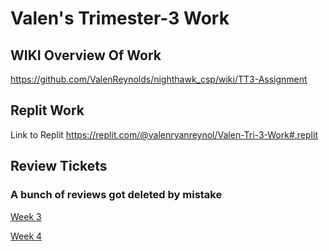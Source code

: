 # Valen's Trimester-3 Work

## WIKI Overview Of Work
https://github.com/ValenReynolds/nighthawk_csp/wiki/TT3-Assignment 

## Replit Work

Link to Replit https://replit.com/@valenryanreynol/Valen-Tri-3-Work#.replit

## Review Tickets
### A bunch of reviews got deleted by mistake

[Week 3](https://github.com/ValenReynolds/Valen-Tri-3-Work/issues/1)

[Week 4](https://github.com/ValenReynolds/Valen-Tri-3-Work/issues/2)
